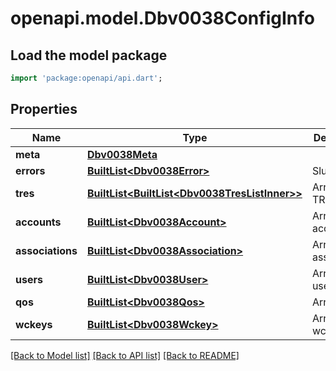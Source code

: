 # openapi.model.Dbv0038ConfigInfo

## Load the model package
```dart
import 'package:openapi/api.dart';
```

## Properties
Name | Type | Description | Notes
------------ | ------------- | ------------- | -------------
**meta** | [**Dbv0038Meta**](Dbv0038Meta.md) |  | [optional] 
**errors** | [**BuiltList&lt;Dbv0038Error&gt;**](Dbv0038Error.md) | Slurm errors | [optional] 
**tres** | [**BuiltList&lt;BuiltList&lt;Dbv0038TresListInner&gt;&gt;**](BuiltList.md) | Array of TRES | [optional] 
**accounts** | [**BuiltList&lt;Dbv0038Account&gt;**](Dbv0038Account.md) | Array of accounts | [optional] 
**associations** | [**BuiltList&lt;Dbv0038Association&gt;**](Dbv0038Association.md) | Array of associations | [optional] 
**users** | [**BuiltList&lt;Dbv0038User&gt;**](Dbv0038User.md) | Array of users | [optional] 
**qos** | [**BuiltList&lt;Dbv0038Qos&gt;**](Dbv0038Qos.md) | Array of qos | [optional] 
**wckeys** | [**BuiltList&lt;Dbv0038Wckey&gt;**](Dbv0038Wckey.md) | Array of wckeys | [optional] 

[[Back to Model list]](../README.md#documentation-for-models) [[Back to API list]](../README.md#documentation-for-api-endpoints) [[Back to README]](../README.md)


